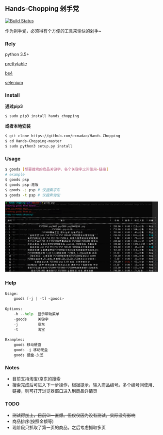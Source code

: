 ## Hands-Chopping 剁手党

[![Build Status](https://travis-ci.org/ecmadao/Hands-Chopping.svg?branch=master)](https://travis-ci.org/ecmadao/Hands-Chopping)

作为剁手党，必须得有个方便的工具来愉快的剁手~

### Rely

python 3.5+

[prettytable](https://pypi.python.org/pypi/PrettyTable)

[bs4](https://pypi.python.org/pypi/beautifulsoup4)

[selenium](www.seleniumhq.org/)

### Install

**通过pip3**

```bash
$ sudo pip3 install hands_chopping
```

**或者本地安装**

```bash
$ git clone https://github.com/ecmadao/Hands-Chopping
$ cd Hands-Chopping-master
$ sudo python3 setup.py install
```

### Usage

```bash
$ goods [想要搜索的商品关键字，各个关键字之间使用-链接]
# example
$ goods psp
$ goods psp-港版
$ goods -j psp # 仅搜索京东
$ goods -t psp # 仅搜索淘宝
```

![search psp](./example.png)

### Help

```python
Usage:
    goods [-j | -t] <goods>

Options:
    -h --help  显示帮助菜单
    -goods     关键字
    -j         京东
    -t         淘宝

Examples:
    goods 移动硬盘
    goods -j 移动硬盘
    goods 硬盘-东芝
```

### Notes

- 目前支持淘宝/京东的搜索
- 搜索完成后可进入下一步操作，根据提示，输入商品编号。多个编号间使用`,`链接，则可打开浏览器窗口进入到商品详情页

### TODO

- ~~测试得加上，目前CI一直爆。但仅仅因为没有测试，实际没有影响~~
- 商品排序(按照金额等)
- 现阶段只抓取了第一页的商品。之后考虑抓取多页